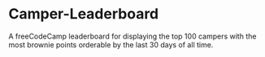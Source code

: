 # Camper-Leaderboard

A freeCodeCamp leaderboard for displaying the top 100 campers with the most brownie points orderable by the last 30 days of all time.